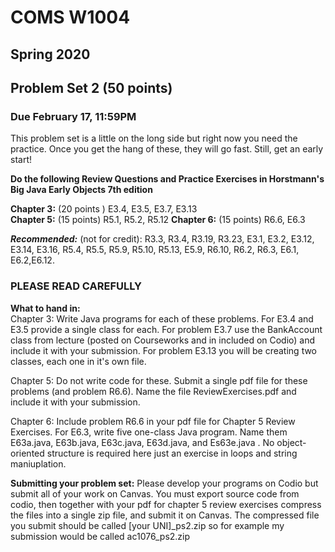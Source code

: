 # COMS W1004 

## Spring 2020

## Problem Set 2 (50 points)  

### Due February 17, 11:59PM


This problem set is a little on the long side but right now you need the practice. Once you get the hang of these, they will go fast. Still, get an early start!
 
**Do the following Review Questions and Practice Exercises in  Horstmann's Big Java Early Objects 7th edition**

**Chapter 3:** (20 points ) E3.4,  E3.5, E3.7, E3.13  
**Chapter 5:** (15 points)  R5.1, R5.2, R5.12 
**Chapter 6:** (15 points)  R6.6, E6.3

***Recommended:*** (not for credit): R3.3, R3.4, R3.19, R3.23, E3.1, E3.2, E3.12, E3.14, E3.16, R5.4, R5.5, R5.9, R5.10, R5.13, E5.9, R6.10, R6.2, R6.3, E6.1, E6.2,E6.12.  


### PLEASE READ CAREFULLY

**What to hand in:**  
Chapter 3: Write Java programs for each of these problems. For E3.4 and E3.5  provide a single class for each. For problem E3.7 use the BankAccount class from lecture (posted on Courseworks and in included on Codio) and include it with your submission. For problem E3.13 you will be creating two classes, each one in it's own file.   

Chapter 5: Do not write code for these. Submit a single pdf file for these problems (and problem R6.6). Name the file ReviewExercises.pdf and include it with your submission. 


Chapter 6: Include problem R6.6 in your pdf file for Chapter 5 Review Exercises. For E6.3, write five one-class Java program. Name them E63a.java, E63b.java, E63c.java, E63d.java, and Es63e.java . No object-oriented structure is required here just an exercise in loops and string maniuplation. 



**Submitting your problem set:**
Please develop your programs on Codio but submit all of your work on Canvas. You must export source code from codio, then together with your pdf for chapter 5 review exercises compress the files into a single zip file, and submit it on Canvas. The compressed file you submit should be called [your UNI]_ps2.zip so for example my submission would be called ac1076_ps2.zip

